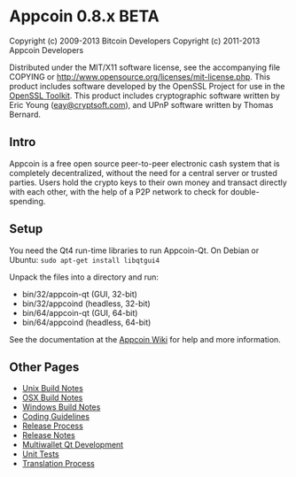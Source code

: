 Appcoin 0.8.x BETA
====================

Copyright (c) 2009-2013 Bitcoin Developers
Copyright (c) 2011-2013 Appcoin Developers

Distributed under the MIT/X11 software license, see the accompanying
file COPYING or http://www.opensource.org/licenses/mit-license.php.
This product includes software developed by the OpenSSL Project for use in the [OpenSSL Toolkit](http://www.openssl.org/). This product includes
cryptographic software written by Eric Young ([eay@cryptsoft.com](mailto:eay@cryptsoft.com)), and UPnP software written by Thomas Bernard.


Intro
---------------------
Appcoin is a free open source peer-to-peer electronic cash system that is
completely decentralized, without the need for a central server or trusted
parties.  Users hold the crypto keys to their own money and transact directly
with each other, with the help of a P2P network to check for double-spending.


Setup
---------------------
You need the Qt4 run-time libraries to run Appcoin-Qt. On Debian or Ubuntu:
	`sudo apt-get install libqtgui4`

Unpack the files into a directory and run:

- bin/32/appcoin-qt (GUI, 32-bit)
- bin/32/appcoind (headless, 32-bit)
- bin/64/appcoin-qt (GUI, 64-bit)
- bin/64/appcoind (headless, 64-bit)

See the documentation at the [Appcoin Wiki](http://appcoin.info)
for help and more information.


Other Pages
---------------------
- [Unix Build Notes](build-unix.md)
- [OSX Build Notes](build-osx.md)
- [Windows Build Notes](build-msw.md)
- [Coding Guidelines](coding.md)
- [Release Process](release-process.md)
- [Release Notes](release-notes.md)
- [Multiwallet Qt Development](multiwallet-qt.md)
- [Unit Tests](unit-tests.md)
- [Translation Process](translation_process.md)
